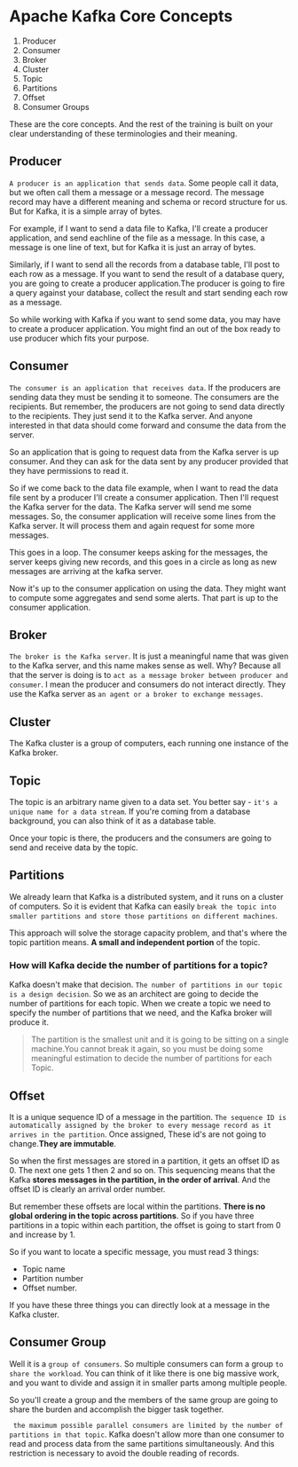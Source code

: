 # Apache Kafka Core Concepts

1. Producer
2. Consumer
3. Broker 
4. Cluster
5. Topic
6. Partitions
7. Offset
8. Consumer Groups

These are the core concepts. And the rest of the training is built on your clear understanding of these terminologies and their meaning.

## Producer

`A producer is an application that sends data`. Some people call it data, but we often call them a message or a message record. The message record may have a different meaning and schema or record structure for us. But for Kafka, it is a simple array of bytes.

For example, if I want to send a data file to Kafka, I'll create a producer application, and send eachline of the file as a message. In this case, a message is one line of text, but for Kafka it is just an array of bytes.

Similarly, if I want to send all the records from a database table, I'll post to each row as a message. If you want to send the result of a database query, you are going to create a producer application.The producer is going to fire a query against your database, collect the result and start sending each row as a message.

So while working with Kafka if you want to send some data, you may have to create a producer application. You might find an out of the box ready to use producer which fits your purpose.

## Consumer

`The consumer is an application that receives data`. If the producers are sending data they must be sending it to someone. The consumers are the recipients. But remember, the producers are not going to send data directly to the recipients. They just send it to the Kafka server. And anyone interested in that data should come forward and consume the data from the server.

So an application that is going to request data from the Kafka server is up consumer. And they can ask for the data sent by any producer provided that they have permissions to read it.

So if we come back to the data file example, when I want to read the data file sent by a producer I'll create a consumer application. Then I'll request the Kafka server for the data. The Kafka server will send me some messages. So, the consumer application will receive some lines from the Kafka server. It will process them and again request for some more messages.

This goes in a loop. The consumer keeps asking for the messages, the server keeps giving new records, and this goes in a circle as long as new messages are arriving at the kafka server. 

Now it's up to the consumer application on using the data. They might want to compute some aggregates and send some alerts. That part is up to the consumer application.

## Broker 

`The broker is the Kafka server`. It is just a meaningful name that was given to the Kafka server, and this name makes sense as well. Why? Because all that the server is doing is to `act as a message broker between producer and consumer`. I mean the producer and consumers do not interact directly. They use the Kafka server as `an agent or a broker to exchange messages`.

## Cluster
The Kafka cluster is a group of computers, each running one instance of the Kafka broker.

## Topic

The topic is an arbitrary name given to a data set. You better say - `it's a unique name for a data stream`. If you're coming from a database background, you can also think of it as a database table. 

Once your topic is there, the producers and the consumers are going to send and receive data by the topic.

## Partitions

We already learn that Kafka is a distributed system, and it runs on a cluster of computers. So it is evident that Kafka can easily `break the topic into smaller partitions and store those partitions on different machines`.

This approach will solve the storage capacity problem, and that's where the topic partition means. **A small and independent portion** of the topic.

### How will Kafka decide the number of partitions for a topic?
Kafka doesn't make that decision. `The number of partitions in our topic is a design decision`. So we as an architect are going to decide the number of partitions for each topic. When we create a topic we need to specify the number of partitions that we need, and the Kafka broker will produce it.

> The partition is the smallest unit and it is going to be sitting on a single machine.You cannot break it again, so you must be doing some meaningful estimation to decide the number of partitions for each Topic.

## Offset

It is a unique sequence ID of a message in the partition. `The sequence ID is automatically assigned by the broker to every message record as it arrives in the partition`. Once assigned, These id's are not going to change.**They are immutable**.

So when the first messages are stored in a partition, it gets an offset ID as 0. The next one gets 1 then 2 and so on. This sequencing means that the Kafka **stores messages in the partition, in the order of arrival**. And the offset ID is clearly an arrival order number.

But remember these offsets are local within the partitions. **There is no global ordering in the topic across partitions**. So if you have three partitions in a topic within each partition, the offset is going to start from 0 and increase by 1.

So if you want to locate a specific message, you must read 3 things: 
- Topic name
- Partition number 
- Offset number.

If you have these three things you can directly look at a message in the Kafka cluster.

## Consumer Group

Well it is a `group of consumers`. So multiple consumers can form a group `to share the workload`. You can think of it like there is one big massive work, and you want to divide and assign it in smaller parts among multiple people.

So you'll create a group and the members of the same group are going to share the burden and accomplish the bigger task together.

` the maximum possible parallel consumers are limited by the number of partitions in that topic`. Kafka doesn't allow more than one consumer to read and process data from the same partitions simultaneously. And this restriction is necessary to avoid the double reading of records.